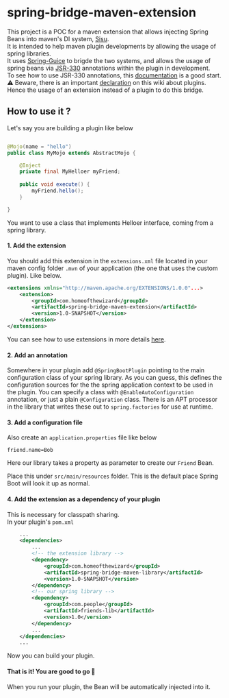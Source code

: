 ﻿# spring-bridge-maven-extension

This project is a POC for a maven extension that allows injecting Spring Beans into maven's DI system, [Sisu](https://eclipse.dev/sisu/).   
It is intended to help maven plugin developments by allowing the usage of spring libraries.  
It uses [Spring-Guice](https://github.com/spring-projects/spring-guice) to brigde the two systems, and allows the usage of spring beans via [JSR-330](https://maven.apache.org/maven-jsr330.html) annotations within the plugin in development.   
To see how to use JSR-330 annotations, this [documentation](https://eclipse.github.io/sisu.plexus/) is a good start.  
:warning: Beware, there is an important [declaration](https://github.com/eclipse/sisu.plexus/issues/35) on this wiki about plugins. Hence the usage of an extension instead of a plugin to do this bridge.  

## How to use it ?

Let's say you are building a plugin like below
```java

@Mojo(name = "hello")
public class MyMojo extends AbstractMojo {

    @Inject
    private final MyHelloer myFriend;
    
    public void execute() {
        myFriend.hello();
    }

}
```

You want to use a class that implements Helloer interface, coming from a spring library.

#### 1. Add the extension
You should add this extension in the `extensions.xml` file located in your maven config folder `.mvn` of your application (the one that uses the custom plugin). Like below.    
```xml
<extensions xmlns="http://maven.apache.org/EXTENSIONS/1.0.0"...>
	<extension>
		<groupId>com.homeofthewizard</groupId>
		<artifactId>spring-bridge-maven-extension</artifactId>
		<version>1.0-SNAPSHOT</version>
	</extension>
</extensions>
```
You can see how to use extensions in more details [here](https://maven.apache.org/guides/mini/guide-using-extensions.html).  
  
#### 2. Add an annotation
Somewhere in your plugin add `@SpringBootPlugin` pointing to the main configuration class of your spring library. As you can guess, this defines the configuration sources for the the spring application context to be used in the plugin. You can specify a class with `@EnableAutoConfiguration` annotation, or just a plain `@Configuration` class. There is an APT processor in the library that writes these out to `spring.factories` for use at runtime.

#### 3. Add a configuration file

Also create an `application.properties` file like below
```properties
friend.name=Bob
```
Here our library takes a property as parameter to create our `Friend` Bean.  

Place this under `src/main/resources` folder. This is the default place Spring Boot will look it up as normal.

#### 4. Add the extension as a dependency of your plugin
This is necessary for classpath sharing.  
In your plugin's `pom.xml`  
```xml
    ...
    <dependencies>
        ...
        <!-- the extension library -->
        <dependency>
            <groupId>com.homeofthewizard</groupId>
            <artifactId>spring-bridge-maven-library</artifactId>
            <version>1.0-SNAPSHOT</version>
        </dependency>
        <!-- our spring library -->
        <dependency>
            <groupId>com.people</groupId>
            <artifactId>friends-lib</artifactId>
            <version>1.0</version>
        </dependency>
        ...
    </dependencies>
    ...
```
Now you can build your plugin.

#### **That is it!** You are good to go :rocket:   
When you run your plugin, the Bean will be automatically injected into it.  
